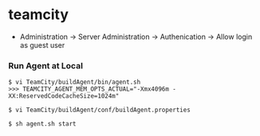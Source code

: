 # teamcity
* Administration -> Server Administration -> Authenication -> Allow login as guest user

### Run Agent at Local
```
$ vi TeamCity/buildAgent/bin/agent.sh
>>> TEAMCITY_AGENT_MEM_OPTS_ACTUAL="-Xmx4096m -XX:ReservedCodeCacheSize=1024m"
```
```
$ vi TeamCity/buildAgent/conf/buildAgent.properties
```
```
$ sh agent.sh start
```

